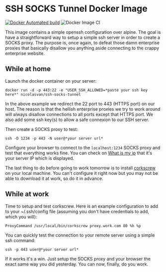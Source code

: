 
SSH SOCKS Tunnel Docker Image
=============================


[![Docker Automated build](https://img.shields.io/docker/automated/nicolasvan/ssh-socks-tunnel)](https://hub.docker.com/repository/docker/nicolasvan/ssh-socks-tunnel) ![Docker Image CI](https://github.com/nicolas-van/ssh-socks-tunnel-docker/workflows/Docker%20Image%20CI/badge.svg)

This image contains a simple openssh configuration over alpine. The goal is have a straightforward way to setup a simple ssh server in order to create a SOCKS proxy. The purpose is, once again, to defeat those damn enterprise proxies that basically disallow you anything aside connecting to the crappy enterprise website.

While at home
-------------

Launch the docker container on your server:

    docker run -d -p 443:22 -e "USER_SSH_ALLOWED=*paste your ssh key here*" nicolasvan/ssh-socks-tunnel

In the above example we redirect the 22 port to 443 (HTTPS port) on our host. The reason is that the hellish enterprise proxies we try to work around will always disallow connections to all ports except that HTTPS port. We also add some ssh key(s) to allow a safe connexion to our SSH server.

Then create a SOCKS proxy to test:

    ssh -D 1234 -p 443 -N user@*your server url*
    
Configure your browser to connect to the `localhost:1234` SOCKS proxy and test that everything works fine. You can check on [What is my ip](http://whatismyipaddress.com/) that it's your server IP which is displayed.

The last thing to do before going to work tomorrow is to install [corkscrew](http://agroman.net/corkscrew/) on your local machine. You can't configure it right now but you may not be able to download it at work, so do it in advance.

While at work
-------------

Time to setup and test corkscrew. Here is an example configuration to add to your ~/.ssh/config file (assuming you don't have credentials to add, which you will):

    ProxyCommand /usr/local/bin/corkscrew proxy.work.com 80 %h %p
    
You can quickly test the connection to your remote server using a simple ssh command:

    ssh -p 443 user@*your server url*

If it works it's a win. Just setup the SOCKS proxy and your browser the exact same way you did yesterday. You can now, finally, do you work.
